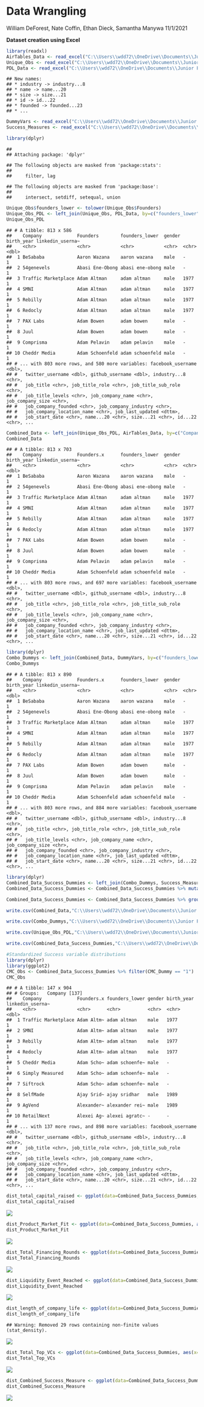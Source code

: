 Data Wrangling
================
William DeForest, Nate Coffin, Ethan Dieck, Samantha Manywa
11/1/2021

**Dataset creation using Excel**

``` r
library(readxl)
AirTables_Data <- read_excel("C:\\Users\\wdd72\\OneDrive\\Documents\\Junior Fall\\Fintech Practicum\\Fintech_Data\\Companies-Fintech Practicum View.xlsx")
Unique_Obs <- read_excel("C:\\Users\\wdd72\\OneDrive\\Documents\\Junior Fall\\Fintech Practicum\\Fintech_Data\\Unique_Company_Founder_Obs.xlsx")
PDL_Data <- read_excel("C:\\Users\\wdd72\\OneDrive\\Documents\\Junior Fall\\Fintech Practicum\\Fintech_Data\\Final Clean PDL Data.xlsx")
```

    ## New names:
    ## * industry -> industry...8
    ## * name -> name...20
    ## * size -> size...21
    ## * id -> id...22
    ## * founded -> founded...23
    ## * ...

``` r
DummyVars <- read_excel("C:\\Users\\wdd72\\OneDrive\\Documents\\Junior Fall\\Fintech Practicum\\Fintech_Data\\Dummy Variables 10.7.21.xlsx")
Success_Measures <- read_excel("C:\\Users\\wdd72\\OneDrive\\Documents\\Junior Fall\\Fintech Practicum\\Fintech_Data\\Success Measures.xlsx")
```

``` r
library(dplyr)
```

    ## 
    ## Attaching package: 'dplyr'

    ## The following objects are masked from 'package:stats':
    ## 
    ##     filter, lag

    ## The following objects are masked from 'package:base':
    ## 
    ##     intersect, setdiff, setequal, union

``` r
Unique_Obs$founders_lower <- tolower(Unique_Obs$Founders)
Unique_Obs_PDL <- left_join(Unique_Obs, PDL_Data, by=c("founders_lower"="full_name"))
Unique_Obs_PDL
```

    ## # A tibble: 813 x 586
    ##    Company             Founders        founders_lower  gender birth_year linkedin_userna~
    ##    <chr>               <chr>           <chr>           <chr>  <chr>                 <dbl>
    ##  1 BeSababa            Aaron Wazana    aaron wazana    male   -                         1
    ##  2 54genevels          Abasi Ene-Obong abasi ene-obong male   -                         1
    ##  3 Traffic Marketplace Adam Altman     adam altman     male   1977                      1
    ##  4 SMNI                Adam Altman     adam altman     male   1977                      1
    ##  5 Rebilly             Adam Altman     adam altman     male   1977                      1
    ##  6 Redocly             Adam Altman     adam altman     male   1977                      1
    ##  7 PAX Labs            Adam Bowen      adam bowen      male   -                         1
    ##  8 Juul                Adam Bowen      adam bowen      male   -                         1
    ##  9 Comprisma           Adam Pelavin    adam pelavin    male   -                         1
    ## 10 Cheddr Media        Adam Schoenfeld adam schoenfeld male   -                         1
    ## # ... with 803 more rows, and 580 more variables: facebook_username <dbl>,
    ## #   twitter_username <dbl>, github_username <dbl>, industry...8 <chr>,
    ## #   job_title <chr>, job_title_role <chr>, job_title_sub_role <chr>,
    ## #   job_title_levels <chr>, job_company_name <chr>, job_company_size <chr>,
    ## #   job_company_founded <chr>, job_company_industry <chr>,
    ## #   job_company_location_name <chr>, job_last_updated <dttm>,
    ## #   job_start_date <chr>, name...20 <chr>, size...21 <chr>, id...22 <chr>, ...

``` r
Combined_Data <- left_join(Unique_Obs_PDL, AirTables_Data, by=c("Company"="Name"))
Combined_Data
```

    ## # A tibble: 813 x 703
    ##    Company             Founders.x      founders_lower  gender birth_year linkedin_userna~
    ##    <chr>               <chr>           <chr>           <chr>  <chr>                 <dbl>
    ##  1 BeSababa            Aaron Wazana    aaron wazana    male   -                         1
    ##  2 54genevels          Abasi Ene-Obong abasi ene-obong male   -                         1
    ##  3 Traffic Marketplace Adam Altman     adam altman     male   1977                      1
    ##  4 SMNI                Adam Altman     adam altman     male   1977                      1
    ##  5 Rebilly             Adam Altman     adam altman     male   1977                      1
    ##  6 Redocly             Adam Altman     adam altman     male   1977                      1
    ##  7 PAX Labs            Adam Bowen      adam bowen      male   -                         1
    ##  8 Juul                Adam Bowen      adam bowen      male   -                         1
    ##  9 Comprisma           Adam Pelavin    adam pelavin    male   -                         1
    ## 10 Cheddr Media        Adam Schoenfeld adam schoenfeld male   -                         1
    ## # ... with 803 more rows, and 697 more variables: facebook_username <dbl>,
    ## #   twitter_username <dbl>, github_username <dbl>, industry...8 <chr>,
    ## #   job_title <chr>, job_title_role <chr>, job_title_sub_role <chr>,
    ## #   job_title_levels <chr>, job_company_name <chr>, job_company_size <chr>,
    ## #   job_company_founded <chr>, job_company_industry <chr>,
    ## #   job_company_location_name <chr>, job_last_updated <dttm>,
    ## #   job_start_date <chr>, name...20 <chr>, size...21 <chr>, id...22 <chr>, ...

``` r
library(dplyr)
Combo_Dummys <- left_join(Combined_Data, DummyVars, by=c("founders_lower"="FOUNDER"))
Combo_Dummys
```

    ## # A tibble: 813 x 890
    ##    Company             Founders.x      founders_lower  gender birth_year linkedin_userna~
    ##    <chr>               <chr>           <chr>           <chr>  <chr>                 <dbl>
    ##  1 BeSababa            Aaron Wazana    aaron wazana    male   -                         1
    ##  2 54genevels          Abasi Ene-Obong abasi ene-obong male   -                         1
    ##  3 Traffic Marketplace Adam Altman     adam altman     male   1977                      1
    ##  4 SMNI                Adam Altman     adam altman     male   1977                      1
    ##  5 Rebilly             Adam Altman     adam altman     male   1977                      1
    ##  6 Redocly             Adam Altman     adam altman     male   1977                      1
    ##  7 PAX Labs            Adam Bowen      adam bowen      male   -                         1
    ##  8 Juul                Adam Bowen      adam bowen      male   -                         1
    ##  9 Comprisma           Adam Pelavin    adam pelavin    male   -                         1
    ## 10 Cheddr Media        Adam Schoenfeld adam schoenfeld male   -                         1
    ## # ... with 803 more rows, and 884 more variables: facebook_username <dbl>,
    ## #   twitter_username <dbl>, github_username <dbl>, industry...8 <chr>,
    ## #   job_title <chr>, job_title_role <chr>, job_title_sub_role <chr>,
    ## #   job_title_levels <chr>, job_company_name <chr>, job_company_size <chr>,
    ## #   job_company_founded <chr>, job_company_industry <chr>,
    ## #   job_company_location_name <chr>, job_last_updated <dttm>,
    ## #   job_start_date <chr>, name...20 <chr>, size...21 <chr>, id...22 <chr>, ...

``` r
library(dplyr)
Combined_Data_Success_Dummies <- left_join(Combo_Dummys, Success_Measures, by=c("Company"="Company", "Founders.x"="Founders"))
Combined_Data_Success_Dummies <- Combined_Data_Success_Dummies %>% mutate(standard_Total_Capital_Raised = (Total_Capital_Raised - mean(Total_Capital_Raised))/sd(Total_Capital_Raised), standard_Product_Market_Fit = (Product_Market_Fit - mean(Product_Market_Fit))/sd(Product_Market_Fit), standard_Total_Financing_Rounds = (Total_Financing_Rounds - mean(Total_Financing_Rounds))/sd(Total_Financing_Rounds), standard_Liquidity_Event_Reached = (Liquidity_Event_Reached - mean(Liquidity_Event_Reached))/sd(Liquidity_Event_Reached), standard_length_of_company_life = (length_of_company_life - mean(length_of_company_life, na.rm=TRUE))/sd(length_of_company_life, na.rm=TRUE), standard_Total_Top_VCs = (Total_Top_VCs - mean(Total_Top_VCs))/sd(Total_Top_VCs))

Combined_Data_Success_Dummies <- Combined_Data_Success_Dummies %>% group_by(Company) %>% mutate(Combined_Success_Measure = sum(standard_Total_Capital_Raised, standard_Product_Market_Fit, standard_Total_Financing_Rounds, standard_Liquidity_Event_Reached, standard_length_of_company_life, standard_Total_Top_VCs, na.rm=TRUE))
```

``` r
write.csv(Combined_Data,"C:\\Users\\wdd72\\OneDrive\\Documents\\Junior Fall\\Fintech Practicum\\Fintech_Data\\Master_Combined_Data.csv", row.names = FALSE)
```

``` r
write.csv(Combo_Dummys,"C:\\Users\\wdd72\\OneDrive\\Documents\\Junior Fall\\Fintech Practicum\\Fintech_Data\\Combined_with_Dummies.csv", row.names = FALSE)
```

``` r
write.csv(Unique_Obs_PDL,"C:\\Users\\wdd72\\OneDrive\\Documents\\Junior Fall\\Fintech Practicum\\Fintech_Data\\Unique_Obs_PDL.csv", row.names = FALSE)
```

``` r
write.csv(Combined_Data_Success_Dummies,"C:\\Users\\wdd72\\OneDrive\\Documents\\Junior Fall\\Fintech Practicum\\Fintech_Data\\Combined_Data_For_Regression.csv", row.names = FALSE)
```

``` r
#Standardized Success variable distributions
library(dplyr)
library(ggplot2)
CMC_Obs <- Combined_Data_Success_Dummies %>% filter(CMC_Dummy == "1")
CMC_Obs
```

    ## # A tibble: 147 x 904
    ## # Groups:   Company [137]
    ##    Company             Founders.x founders_lower gender birth_year linkedin_userna~
    ##    <chr>               <chr>      <chr>          <chr>  <chr>                 <dbl>
    ##  1 Traffic Marketplace Adam Altm~ adam altman    male   1977                      1
    ##  2 SMNI                Adam Altm~ adam altman    male   1977                      1
    ##  3 Rebilly             Adam Altm~ adam altman    male   1977                      1
    ##  4 Redocly             Adam Altm~ adam altman    male   1977                      1
    ##  5 Cheddr Media        Adam Scho~ adam schoenfe~ male   -                         1
    ##  6 Simply Measured     Adam Scho~ adam schoenfe~ male   -                         1
    ##  7 Siftrock            Adam Scho~ adam schoenfe~ male   -                         1
    ##  8 SelfMade            Ajay Srid~ ajay sridhar   male   1989                      1
    ##  9 AgVend              Alexander~ alexander rei~ male   1989                      1
    ## 10 RetailNext          Alexei Ag~ alexei agratc~ -      -                         1
    ## # ... with 137 more rows, and 898 more variables: facebook_username <dbl>,
    ## #   twitter_username <dbl>, github_username <dbl>, industry...8 <chr>,
    ## #   job_title <chr>, job_title_role <chr>, job_title_sub_role <chr>,
    ## #   job_title_levels <chr>, job_company_name <chr>, job_company_size <chr>,
    ## #   job_company_founded <chr>, job_company_industry <chr>,
    ## #   job_company_location_name <chr>, job_last_updated <dttm>,
    ## #   job_start_date <chr>, name...20 <chr>, size...21 <chr>, id...22 <chr>, ...

``` r
dist_total_capital_raised <- ggplot(data=Combined_Data_Success_Dummies, aes(x=standard_Total_Capital_Raised)) + geom_density()
dist_total_capital_raised
```

![](Dataset-creation-using-Excel_files/figure-gfm/unnamed-chunk-10-1.png)<!-- -->

``` r
dist_Product_Market_Fit <- ggplot(data=Combined_Data_Success_Dummies, aes(x=standard_Product_Market_Fit)) + geom_density()
dist_Product_Market_Fit
```

![](Dataset-creation-using-Excel_files/figure-gfm/unnamed-chunk-10-2.png)<!-- -->

``` r
dist_Total_Financing_Rounds <- ggplot(data=Combined_Data_Success_Dummies, aes(x=standard_Total_Financing_Rounds)) + geom_density()
dist_Total_Financing_Rounds
```

![](Dataset-creation-using-Excel_files/figure-gfm/unnamed-chunk-10-3.png)<!-- -->

``` r
dist_Liquidity_Event_Reached <- ggplot(data=Combined_Data_Success_Dummies, aes(x=standard_Liquidity_Event_Reached)) + geom_density()
dist_Liquidity_Event_Reached
```

![](Dataset-creation-using-Excel_files/figure-gfm/unnamed-chunk-10-4.png)<!-- -->

``` r
dist_length_of_company_life <- ggplot(data=Combined_Data_Success_Dummies, aes(x=standard_length_of_company_life)) + geom_density()
dist_length_of_company_life
```

    ## Warning: Removed 29 rows containing non-finite values (stat_density).

![](Dataset-creation-using-Excel_files/figure-gfm/unnamed-chunk-10-5.png)<!-- -->

``` r
dist_Total_Top_VCs <- ggplot(data=Combined_Data_Success_Dummies, aes(x=standard_Total_Top_VCs)) + geom_density()
dist_Total_Top_VCs
```

![](Dataset-creation-using-Excel_files/figure-gfm/unnamed-chunk-10-6.png)<!-- -->

``` r
dist_Combined_Success_Measure <- ggplot(data=Combined_Data_Success_Dummies, aes(x=Combined_Success_Measure)) + geom_density()
dist_Combined_Success_Measure
```

![](Dataset-creation-using-Excel_files/figure-gfm/unnamed-chunk-10-7.png)<!-- -->
